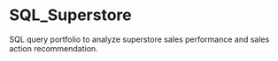 # SQL_Superstore
SQL query portfolio to analyze superstore sales performance and sales action recommendation.
